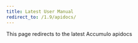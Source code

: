 ```yaml
---
title: Latest User Manual
redirect_to: /1.9/apidocs/
---
```


This page redirects to the latest Accumulo apidocs
